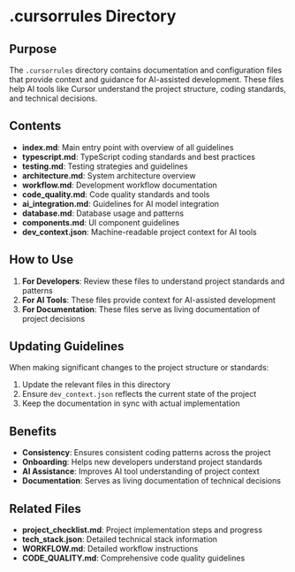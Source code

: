 # .cursorrules Directory

## Purpose

The `.cursorrules` directory contains documentation and configuration files that provide context and guidance for AI-assisted development. These files help AI tools like Cursor understand the project structure, coding standards, and technical decisions.

## Contents

- **index.md**: Main entry point with overview of all guidelines
- **typescript.md**: TypeScript coding standards and best practices
- **testing.md**: Testing strategies and guidelines
- **architecture.md**: System architecture overview
- **workflow.md**: Development workflow documentation
- **code_quality.md**: Code quality standards and tools
- **ai_integration.md**: Guidelines for AI model integration
- **database.md**: Database usage and patterns
- **components.md**: UI component guidelines
- **dev_context.json**: Machine-readable project context for AI tools

## How to Use

1. **For Developers**: Review these files to understand project standards and patterns
2. **For AI Tools**: These files provide context for AI-assisted development
3. **For Documentation**: These files serve as living documentation of project decisions

## Updating Guidelines

When making significant changes to the project structure or standards:

1. Update the relevant files in this directory
2. Ensure `dev_context.json` reflects the current state of the project
3. Keep the documentation in sync with actual implementation

## Benefits

- **Consistency**: Ensures consistent coding patterns across the project
- **Onboarding**: Helps new developers understand project standards
- **AI Assistance**: Improves AI tool understanding of project context
- **Documentation**: Serves as living documentation of technical decisions

## Related Files

- **project_checklist.md**: Project implementation steps and progress
- **tech_stack.json**: Detailed technical stack information
- **WORKFLOW.md**: Detailed workflow instructions
- **CODE_QUALITY.md**: Comprehensive code quality guidelines 